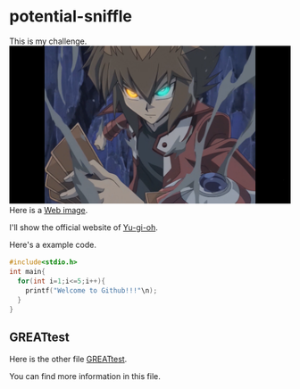 # potential-sniffle
This is my challenge.
![](https://github.com/kagari0/potential-sniffle/blob/main/%E5%8D%81%E4%BB%A3.png)
Here is a [Web image](https://ss1.bdstatic.com/70cFvXSh_Q1YnxGkpoWK1HF6hhy/it/u=583031060,664297121&fm=26&gp=0.jpg).

I'll show the official website of [Yu-gi-oh](https://www.yugioh-card.com/).

Here's a example code.

```C
#include<stdio.h>
int main{
  for(int i=1;i<=5;i++){
    printf("Welcome to Github!!!"\n);
  }
}
```
## GREATtest
  Here is the other file [GREATtest](https://github.com/kagari0/potential-sniffle/blob/main/GREATtest.md).
 
  You can find more information in this file.
  
  
